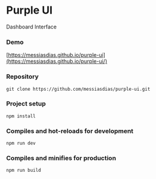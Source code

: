 # Purple UI
Dashboard Interface

### Demo
[https://messiasdias.github.io/purple-ui](https://messiasdias.github.io/purple-ui/)


### Repository
```
git clone https://github.com/messiasdias/purple-ui.git
```

### Project setup
```
npm install
```

### Compiles and hot-reloads for development
```
npm run dev
```

### Compiles and minifies for production
```
npm run build
```




